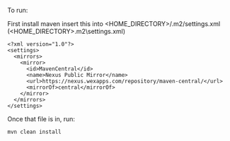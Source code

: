 To run:

First install maven
insert this into <HOME_DIRECTORY>/.m2/settings.xml (<HOME_DIRECTORY>\.m2\settings.xml)
```
<?xml version="1.0"?>
<settings>
  <mirrors>
    <mirror>
      <id>MavenCentral</id>
      <name>Nexus Public Mirror</name>
      <url>https://nexus.wexapps.com/repository/maven-central/</url>
      <mirrorOf>central</mirrorOf>
    </mirror>
  </mirrors>
</settings>
```

Once that file is in, run:
```
mvn clean install
```